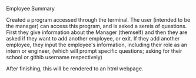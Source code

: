 Employee Summary

Created a program accessed through the terminal. The user (intended to be the manager) can access this program, and is asked a sereis of questions.
First they give information about the Manager (themself) and then they are asked if they want to add another employee, or exit. 
If they add another employee, they input the employee's information, including their role as an intern or engineer, (which will prompt specific questions; 
asking for their school or githib username respectively)

After finishing, this will be rendered to an html webpage. 